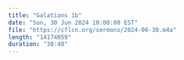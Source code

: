 ```yaml
---
title: "Galatians 1b"
date: "Sun, 30 Jun 2024 10:00:00 EST"
file: "https://cflcn.org/sermons/2024-06-30.m4a"
length: "14174059"
duration: "30:48"
---
```

